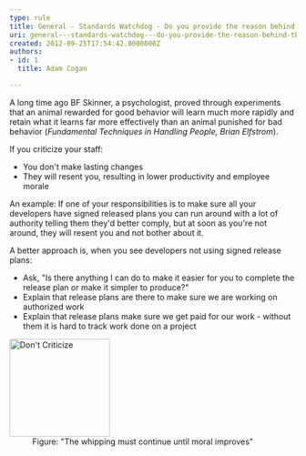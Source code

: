 ```yaml
---
type: rule
title: General - Standards Watchdog - Do you provide the reason behind the rules rather than just enforce them?
uri: general---standards-watchdog---do-you-provide-the-reason-behind-the-rules-rather-than-just-enforce-them
created: 2012-09-25T17:54:42.0000000Z
authors:
- id: 1
  title: Adam Cogan

---
```




<span class='intro'> <p>
                    A long time ago BF Skinner, a psychologist, proved through experiments that an animal
                    rewarded for good behavior will learn much more rapidly and retain what it learns
                    far more effectively than an animal punished for bad behavior (<em>Fundamental Techniques
                        in Handling People, Brian Elfstrom</em>).
                </p> </span>

<p>If you criticize your staff&#58;</p>
                <ul>
                    <li>You don't make lasting changes </li>
                    <li>They will resent you, resulting in lower productivity and employee morale</li>
                </ul>
                <p>
                    An example&#58; If one of your responsibilities is to make sure all your developers
                    have signed released plans you can run around with a lot of authority telling them
                    they'd better comply, but at soon as you're not around, they will resent you and
                    not bother about it.
                </p>
                A better approach is, when you see developers not using signed release plans&#58;<br>
                <ul>
                    <li>Ask, &quot;Is there anything I can do to make it easier for you to complete the release
                        plan or make it simpler to produce?&quot; </li>
                    <li>Explain that release plans are there to make sure we are working on authorized work
                    </li>
                    <li>Explain that release plans make sure we get paid for our work - without them it
                        is hard to track work done on a project </li>
                </ul>
<dl class="image">
                                    <dt>
                                        <img width="176" height="172" alt="Don't Criticize" src="/Management/Rules-to-Better-Software-Consultants-Working-in-a-Team/PublishingImages/DontCriticize.jpg" /> 
                                    </dt>
                                    <dd>
                                        Figure&#58; &quot;The whipping must continue until moral improves&quot;</dd>
                                </dl>



